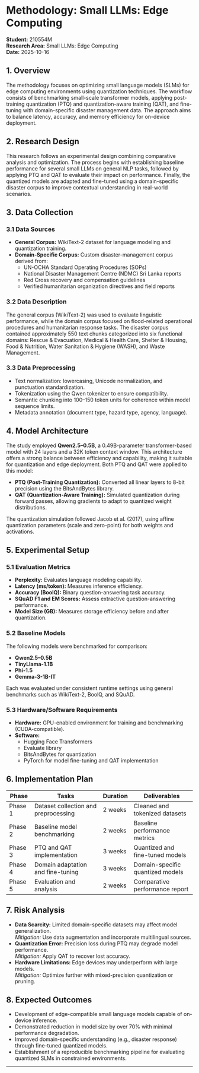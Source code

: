 
# Methodology: Small LLMs: Edge Computing

**Student:** 210554M  
**Research Area:** Small LLMs: Edge Computing  
**Date:** 2025-10-16

## 1. Overview

The methodology focuses on optimizing small language models (SLMs) for edge computing environments using quantization techniques. The workflow consists of benchmarking small-scale transformer models, applying post-training quantization (PTQ) and quantization-aware training (QAT), and fine-tuning with domain-specific disaster management data. The approach aims to balance latency, accuracy, and memory efficiency for on-device deployment.

## 2. Research Design

This research follows an experimental design combining comparative analysis and optimization. The process begins with establishing baseline performance for several small LLMs on general NLP tasks, followed by applying PTQ and QAT to evaluate their impact on performance. Finally, the quantized models are adapted and fine-tuned using a domain-specific disaster corpus to improve contextual understanding in real-world scenarios.

## 3. Data Collection

### 3.1 Data Sources

- **General Corpus:** WikiText-2 dataset for language modeling and quantization training.  
- **Domain-Specific Corpus:** Custom disaster-management corpus derived from:  
  - UN-OCHA Standard Operating Procedures (SOPs)  
  - National Disaster Management Centre (NDMC) Sri Lanka reports  
  - Red Cross recovery and compensation guidelines  
  - Verified humanitarian organization directives and field reports  

### 3.2 Data Description

The general corpus (WikiText-2) was used to evaluate linguistic performance, while the domain corpus focused on flood-related operational procedures and humanitarian response tasks. The disaster corpus contained approximately 550 text chunks categorized into six functional domains: Rescue & Evacuation, Medical & Health Care, Shelter & Housing, Food & Nutrition, Water Sanitation & Hygiene (WASH), and Waste Management.

### 3.3 Data Preprocessing

- Text normalization: lowercasing, Unicode normalization, and punctuation standardization.  
- Tokenization using the Qwen tokenizer to ensure compatibility.  
- Semantic chunking into 100–150 token units for coherence within model sequence limits.  
- Metadata annotation (document type, hazard type, agency, language).  

## 4. Model Architecture

The study employed **Qwen2.5–0.5B**, a 0.49B-parameter transformer-based model with 24 layers and a 32K token context window. This architecture offers a strong balance between efficiency and capability, making it suitable for quantization and edge deployment. Both PTQ and QAT were applied to this model:

- **PTQ (Post-Training Quantization):** Converted all linear layers to 8-bit precision using the BitsAndBytes library.  
- **QAT (Quantization-Aware Training):** Simulated quantization during forward passes, allowing gradients to adapt to quantized weight distributions.  

The quantization simulation followed Jacob et al. (2017), using affine quantization parameters (scale and zero-point) for both weights and activations.

## 5. Experimental Setup

### 5.1 Evaluation Metrics

- **Perplexity:** Evaluates language modeling capability.  
- **Latency (ms/token):** Measures inference efficiency.  
- **Accuracy (BoolQ):** Binary question-answering task accuracy.  
- **SQuAD F1 and EM Scores:** Assess extractive question-answering performance.  
- **Model Size (GB):** Measures storage efficiency before and after quantization.  

### 5.2 Baseline Models

The following models were benchmarked for comparison:  
- **Qwen2.5–0.5B**  
- **TinyLlama-1.1B**  
- **Phi-1.5**  
- **Gemma-3-1B-IT**  

Each was evaluated under consistent runtime settings using general benchmarks such as WikiText-2, BoolQ, and SQuAD.

### 5.3 Hardware/Software Requirements

- **Hardware:** GPU-enabled environment for training and benchmarking (CUDA-compatible).  
- **Software:**  
  - Hugging Face Transformers  
  - Evaluate library  
  - BitsAndBytes for quantization  
  - PyTorch for model fine-tuning and QAT implementation  

## 6. Implementation Plan

| Phase | Tasks | Duration | Deliverables |
|-------|-------|----------|--------------|
| Phase 1 | Dataset collection and preprocessing | 2 weeks | Cleaned and tokenized datasets |
| Phase 2 | Baseline model benchmarking | 2 weeks | Baseline performance metrics |
| Phase 3 | PTQ and QAT implementation | 3 weeks | Quantized and fine-tuned models |
| Phase 4 | Domain adaptation and fine-tuning | 3 weeks | Domain-specific quantized models |
| Phase 5 | Evaluation and analysis | 2 weeks | Comparative performance report |

## 7. Risk Analysis

- **Data Scarcity:** Limited domain-specific datasets may affect model generalization.  
  *Mitigation:* Use data augmentation and incorporate multilingual sources.  
- **Quantization Error:** Precision loss during PTQ may degrade model performance.  
  *Mitigation:* Apply QAT to recover lost accuracy.  
- **Hardware Limitations:** Edge devices may underperform with large models.  
  *Mitigation:* Optimize further with mixed-precision quantization or pruning.  

## 8. Expected Outcomes

- Development of edge-compatible small language models capable of on-device inference.  
- Demonstrated reduction in model size by over 70% with minimal performance degradation.  
- Improved domain-specific understanding (e.g., disaster response) through fine-tuned quantized models.  
- Establishment of a reproducible benchmarking pipeline for evaluating quantized SLMs in constrained environments.

---